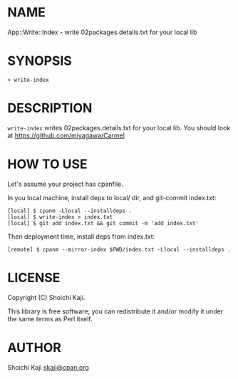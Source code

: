 # NAME

App::Write::Index - write 02packages.details.txt for your local lib

# SYNOPSIS

    > write-index

# DESCRIPTION

`write-index` writes 02packages.details.txt for your local lib.
You should look at https://github.com/miyagawa/Carmel

# HOW TO USE

Let's assume your project has cpanfile.

In you local machine, install deps to local/ dir, and git-commit index.txt:

    [local] $ cpanm -Llocal --installdeps .
    [local] $ write-index > index.txt
    [local] $ git add index.txt && git commit -m 'add index.txt'

Then deployment time, install deps from index.txt:

    [remote] $ cpanm --mirror-index $PWD/index.txt -Llocal --installdeps .

# LICENSE

Copyright (C) Shoichi Kaji.

This library is free software; you can redistribute it and/or modify
it under the same terms as Perl itself.

# AUTHOR

Shoichi Kaji <skaji@cpan.org>
